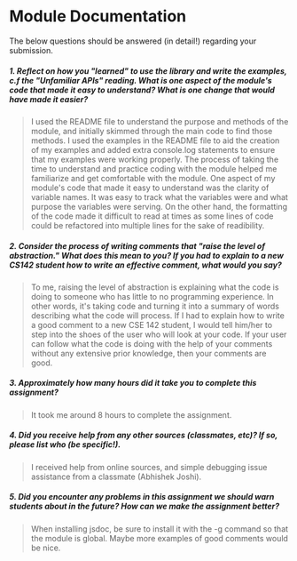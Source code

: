 # Module Documentation

The below questions should be answered (in detail!) regarding your submission.

##### 1. Reflect on how you "learned" to use the library and write the examples, c.f the "Unfamiliar APIs" reading. What is one aspect of the module's code that made it easy to understand? What is one change that would have made it easier?
> I used the README file to understand the purpose and methods of the module, and initially skimmed through the main code to find those methods. I
used the examples in the README file to aid the creation of my examples and added extra console.log statements to ensure that my examples were 
working properly. The process of taking the time to understand and practice coding with the module helped me familiarize and get comfortable with the
module. One aspect of my module's code that made it easy to understand was the clarity of variable names. It was easy to track what the variables were
and what purpose the variables were serving. On the other hand, the formatting of the code made it difficult to read at times as some lines of code
could be refactored into multiple lines for the sake of readibility.


##### 2. Consider the process of writing comments that "raise the level of abstraction." What does this mean to you? If you had to explain to a new CS142 student how to write an effective comment, what would you say? #####
> To me, raising the level of abstraction is explaining what the code is doing to someone who has little to no programming experience. In other words,
it's taking code and turning it into a summary of words describing what the code will process. If I had to explain how to write a good comment to a
new CSE 142 student, I would tell him/her to step into the shoes of the user who will look at your code. If your user can follow what the code is 
doing with the help of your comments without any extensive prior knowledge, then your comments are good.


##### 3. Approximately how many hours did it take you to complete this assignment? #####
> It took me around 8 hours to complete the assignment.


##### 4. Did you receive help from any other sources (classmates, etc)? If so, please list who (be specific!). #####
> I received help from online sources, and simple debugging issue assistance from a classmate (Abhishek Joshi).


##### 5. Did you encounter any problems in this assignment we should warn students about in the future? How can we make the assignment better? #####
> When installing jsdoc, be sure to install it with the -g command so that the module is global. Maybe more examples of good comments would be nice.
